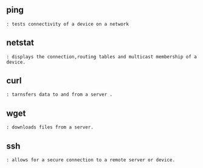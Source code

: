 ## ping 
    : tests connectivity of a device on a network

## netstat
    : displays the connection,routing tables and multicast membership of a device.

## curl 
    : tarnsfers data to and from a server .

## wget 
    : downloads files from a server.

## ssh  
    : allows for a secure connection to a remote server or device.
    
